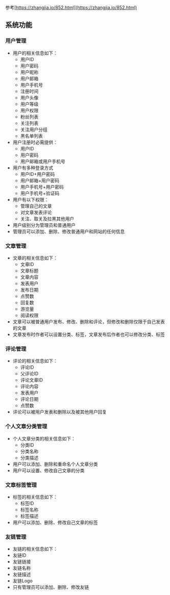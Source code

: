 参考[https://zhangjia.io/852.html](https://zhangjia.io/852.html)
## 系统功能
### 用户管理
- 用户的相关信息如下：
	- 用户ID
	- 用户密码
	- 用户昵称
	- 用户邮箱
	- 用户手机号
	- 注册时间
	- 用户头像
	- 用户等级
	- 用户权限
	- 粉丝列表
	- 关注列表
	- 关注用户分组
	- 黑名单列表
- 用户注册时必需提供：
	- 用户ID
	- 用户密码
	- 用户邮箱或用户手机号
- 用户有多种登录方式
	- 用户ID+用户密码
	- 用户邮箱+用户密码
	- 用户手机号+用户密码
	- 用户手机号+验证码
- 用户有以下权限：
	- 管理自己的文章
	- 对文章发表评论
	- 关注、取关及拉黑其他用户
- 用户级别分为管理员和普通用户
- 管理员可以添加、删除、修改普通用户和网站的任何信息
### 文章管理
- 文章的相关信息如下：
	- 文章ID
	- 文章标题
	- 文章内容
	- 发表用户
	- 发布日期
	- 点赞数
	- 回复数
	- 游览量
	- 阅读权限
- 文章可以被普通用户发布、修改、删除和评论，但修改和删除仅限于自己发表的文章
- 文章发布时作者可以设置分类、标签，文章发布后作者也可以修改分类、标签
### 评论管理
- 评论的相关信息如下：
	- 评论ID
	- 父评论ID
	- 评论文章ID
	- 评论内容
	- 发表用户
	- 评论日期
	- 点赞数
- 评论可以被用户发表和删除以及被其他用户回复 
### 个人文章分类管理
- 个人文章分类的相关信息如下：
	- 分类ID
	- 分类名称
	- 分类描述
- 用户可以添加、删除和重命名个人文章分类
- 用户可以设置、修改自己文章的分类
### 文章标签管理
- 标签的相关信息如下：
	- 标签ID
	- 标签名称
	- 标签描述
- 用户可以添加、删除、修改自己文章的标签
### 友链管理
- 友链的相关信息如下：
- 友链ID
- 友链链接
- 友链名称
- 友链描述
- 友链Logo
- 只有管理员可以添加、删除、修改友链
<!--stackedit_data:
eyJoaXN0b3J5IjpbMjAxNDU0Mzg2LDE3ODI4Mzc2OTIsLTc4OD
k1NTc2NSw0MTYxMzQ4MjUsLTI0MTIwNjE2Nyw5MDMzNzc3NTUs
OTEzMjUzMjk1LC02NTExMzY0NjcsNjcwNjE3NTQ5LDEyMjQ4NT
A1NTUsMTYyMzcyNjI5NywxMTE0MjQ0ODc2LC00NTE4MTU5NTAs
LTU4ODA2MDQ3NiwtMTg0MjY1MTU5OCwtMTQwOTQwMDgwNSwtMT
M4NzUyMDg5MCwtOTMxNDY1MTMxLDM5NzY0Mjc1NF19
-->